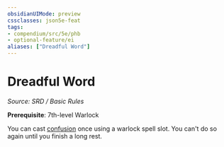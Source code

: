 ```yaml
---
obsidianUIMode: preview
cssclasses: json5e-feat
tags:
- compendium/src/5e/phb
- optional-feature/ei
aliases: ["Dreadful Word"]
---
```

# Dreadful Word
*Source: SRD / Basic Rules*  

**Prerequisite**: 7th-level Warlock

You can cast [confusion](compendium/spells/confusion.md) once using a warlock spell slot. You can't do so again until you finish a long rest.